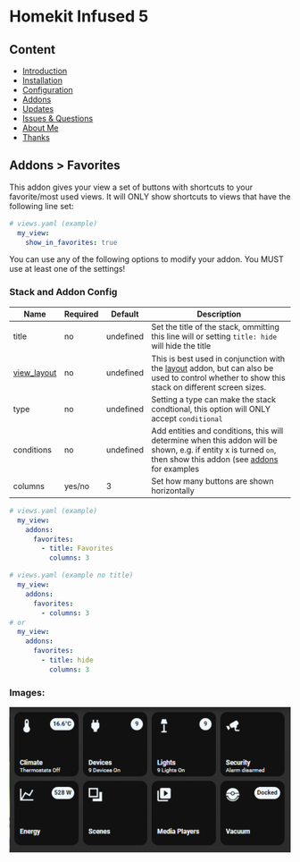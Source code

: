# Homekit Infused 5

## Content
- [Introduction](../index.md)
- [Installation](../installation.md)
- [Configuration](../configuration.md)
- [Addons](../addons.md)
- [Updates](../updates.md)
- [Issues & Questions](../issues.md)
- [About Me](../about.md)
- [Thanks](../thanks.md)

## Addons > Favorites

This addon gives your view a set of buttons with shortcuts to your favorite/most used views. It will ONLY show shortcuts to views that have the following line set:

```yaml
# views.yaml (example)
  my_view:
    show_in_favorites: true
```

You can use any of the following options to modify your addon. You MUST use at least one of the settings!

### Stack and Addon Config

| Name | Required | Default | Description |
|----------------------------------|-------------|----------------------|-----------------------------------------------------------------------------------------------------------------------------------------------------------------------------------|
| title | no | undefined | Set the title of the stack, ommitting this line will or setting `title: hide` will hide the title |
| [view_layout](layout.md#view-layout) | no | undefined | This is best used in conjunction with the [layout](layout.md#view-layout) addon, but can also be used to control whether to show this stack on different screen sizes. |
| type | no | undefined | Setting a type can make the stack condtional, this option will ONLY accept `conditional` |
| conditions | no | undefined | Add entities and conditions, this will determine when this addon will be shown, e.g. if entity x is turned `on`, then show this addon (see [addons](../addons.md) for examples |
| columns | yes/no | 3 | Set how many buttons are shown horizontally |

```yaml
# views.yaml (example)
  my_view:
    addons:
      favorites:
        - title: Favorites
          columns: 3
```
```yaml
# views.yaml (example no title)
  my_view:
    addons:
      favorites:
        - columns: 3
# or
  my_view:
    addons:
      favorites:
        - title: hide
          columns: 3
```

### Images:

![Homekit Infused](../images/hki-favorites.png)
